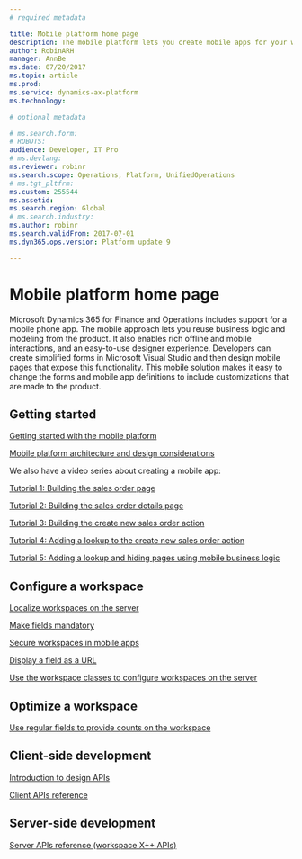 ```yaml
---
# required metadata

title: Mobile platform home page
description: The mobile platform lets you create mobile apps for your workspaces.
author: RobinARH
manager: AnnBe
ms.date: 07/20/2017
ms.topic: article
ms.prod: 
ms.service: dynamics-ax-platform
ms.technology: 

# optional metadata

# ms.search.form: 
# ROBOTS: 
audience: Developer, IT Pro
# ms.devlang: 
ms.reviewer: robinr
ms.search.scope: Operations, Platform, UnifiedOperations
# ms.tgt_pltfrm: 
ms.custom: 255544
ms.assetid: 
ms.search.region: Global
# ms.search.industry: 
ms.author: robinr
ms.search.validFrom: 2017-07-01
ms.dyn365.ops.version: Platform update 9

---
```


# Mobile platform home page

Microsoft Dynamics 365 for Finance and Operations includes support for a mobile phone app. The mobile approach lets you reuse business logic and modeling from the product. It also enables rich offline and mobile interactions, and an easy-to-use designer experience. Developers can create simplified forms in Microsoft Visual Studio and then design mobile pages that expose this functionality. This mobile solution makes it easy to change the forms and mobile app definitions to include customizations that are made to the product. 

## Getting started
[Getting started with the mobile platform](mobile-platform-getting-started.md) 

[Mobile platform architecture and design considerations](mobile-platform-architecture.md) 

We also have a video series about creating a mobile app:

[Tutorial 1: Building the sales order page](https://youtu.be/PdegfBxifl8)

[Tutorial 2: Building the sales order details page](https://youtu.be/mF-vlbnRte0)

[Tutorial 3: Building the create new sales order action](https://youtu.be/VYw9oTv9t3o)

[Tutorial 4: Adding a lookup to the create new sales order action](https://youtu.be/eNJKd0IYmZk)

[Tutorial 5: Adding a lookup and hiding pages using mobile business logic](https://youtu.be/kIJKk9J8FvI)

## Configure a workspace
[Localize workspaces on the server](scenarios/localizing-workspaces-on-server.md)

[Make fields mandatory](scenarios/marking-fields-mandatory.md)

[Secure workspaces in mobile apps](scenarios/securing-workspaces.md)

[Display a field as a URL](scenarios/show-field-as-url.md)

[Use the workspace classes to configure workspaces on the server](scenarios/workspace-classes.md)

## Optimize a workspace
[Use regular fields to provide counts on the workspace](scenarios/using-regular-fields-for-count.md)

## Client-side development
[Introduction to design APIs](scenarios/design-overview.md)

[Client APIs reference](client-apis/client-apis-reference.md)

## Server-side development
[Server APIs reference (workspace X++ APIs)](mobile-workspace-server-apis.md)


